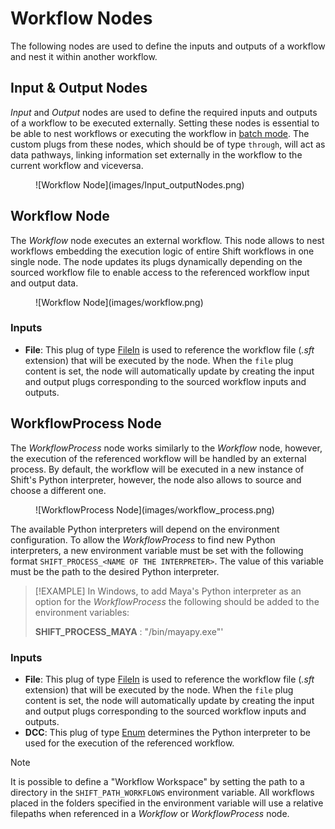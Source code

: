 # Workflow Nodes
The following nodes are used to define the inputs and outputs of a workflow and nest it within another workflow.

## Input & Output Nodes
*Input* and *Output* nodes are used to define the required inputs and outputs of a workflow to be executed externally. Setting these nodes is essential to be able to nest workflows or executing the workflow in [batch mode](../../getting_started/basics/batch.md). The custom plugs from these nodes, which should be of type `through`, will act as data pathways, linking information set externally in the workflow to the current workflow and viceversa. 

<figure style="width:80%;" markdown>
    ![Workflow Node](images/Input_outputNodes.png)
</figure>

## Workflow Node
The *Workflow* node executes an external workflow. This node allows to nest workflows embedding the execution logic of entire Shift workflows in one single node. The node updates its plugs dynamically depending on the sourced workflow file to enable access to the referenced workflow input and output data.

<figure markdown>
    ![Workflow Node](images/workflow.png)
</figure>

### Inputs

- **File**: This plug of type [FileIn](../nodes/#plugs) is used to reference the workflow file (*.sft* extension) that will be executed by the node. When the `file` plug content is set, the node will automatically update by creating the input and output plugs corresponding to the sourced workflow inputs and outputs.

## WorkflowProcess Node

The *WorkflowProcess* node works similarly to the *Workflow* node, however, the execution of the referenced workflow will be handled by an external process. By default, the workflow will be executed in a new instance of Shift's Python interpreter, however, the node also allows to source and choose a different one. 

<figure style="width:80%;" markdown>
    ![WorkflowProcess Node](images/workflow_process.png)
</figure>

The available Python interpreters will depend on the environment configuration. To allow the *WorkflowProcess* to find new Python interpreters, a new environment variable must be set with the following format `SHIFT_PROCESS_<NAME OF THE INTERPRETER>`. The value of this variable must be the path to the desired Python interpreter.

>[!EXAMPLE]
> In Windows, to add Maya's Python interpreter as an option for the *WorkflowProcess* the following should be added to the environment variables:
> 
> **SHIFT_PROCESS_MAYA** : "<MAYA INSTALLATION FOLDER>/bin/mayapy.exe"'

### Inputs
- **File**: This plug of type [FileIn](../nodes/#plugs) is used to reference the workflow file (*.sft* extension) that will be executed by the node. When the `file` plug content is set, the node will automatically update by creating the input and output plugs corresponding to the sourced workflow inputs and outputs.
- **DCC**: This plug of type [Enum](../nodes/#plugs) determines the Python interpreter to be used for the execution of the referenced workflow.

>[!NOTE]
> It is possible to define a "Workflow Workspace" by setting the path to a directory in the `SHIFT_PATH_WORKFLOWS` environment variable. All workflows placed in the folders specified in the environment variable will use a relative filepaths when referenced in a *Workflow* or *WorkflowProcess* node. 

<!-- ### Examples

This section is reserved to an example video of how to use the Workflow nodes.

 -->
